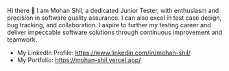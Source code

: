 Hi there 👋
I am Mohan Shil, a dedicated Junior Tester, with enthusiasm and precision in software quality assurance. I can also excel in test case design, bug tracking, and collaboration. I aspire to further my testing career and deliver impeccable software solutions through continuous improvement and teamwork.
- My LinkedIn Profile: https://www.linkedin.com/in/mohan-shil/
- My Portfolio: https://mohan-shil.vercel.app/

